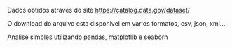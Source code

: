 Dados obtidos atraves do site https://catalog.data.gov/dataset/

O download do arquivo esta disponivel em varios formatos, csv, json, xml...

Analise simples utilizando pandas, matplotlib e seaborn
